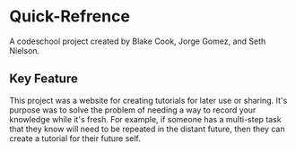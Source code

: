 # Quick-Refrence

A codeschool project created by Blake Cook, Jorge Gomez, and Seth Nielson.

## Key Feature

This project was a website for creating tutorials for later use or sharing. It's purpose was to solve the problem of needing a way to record your knowledge while it's fresh. For example, if someone has a multi-step task that they know will need to be repeated in the distant future, then they can create a tutorial for their future self.
